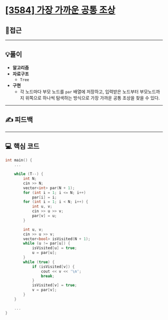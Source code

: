 # [[3584] 가장 가까운 공통 조상](https://www.acmicpc.net/problem/3584)

## 🤔접근
___
## 💡풀이
- <B>알고리즘</B>
- <b>자료구조</b>
	- `Tree`
- <b>구현</b>
	- 각 노드마다 부모 노드를 `par` 배열에 저장하고, 입력받은 노드부터 부모노드까지 위쪽으로 하나씩 탐색하는 방식으로 가장 가까운 공통 조상을 찾을 수 있다.
___
## ✍ 피드백
___
## 💻 핵심 코드
```c++
int main() {
	...

	while (T--) {
		int N;
		cin >> N;
		vector<int> par(N + 1);
		for (int i = 1; i <= N; i++)
			par[i] = i;
		for (int i = 1; i < N; i++) {
			int u, v;
			cin >> u >> v;
			par[v] = u;
		}

		int u, v;
		cin >> u >> v;
		vector<bool> isVisited(N + 1);
		while (u != par[u]) {
			isVisited[u] = true;
			u = par[u];
		}
		while (true) {
			if (isVisited[v]) {
				cout << v << '\n';
				break;
			}
			isVisited[v] = true;
			v = par[v];
		}
	}

	...
}
```